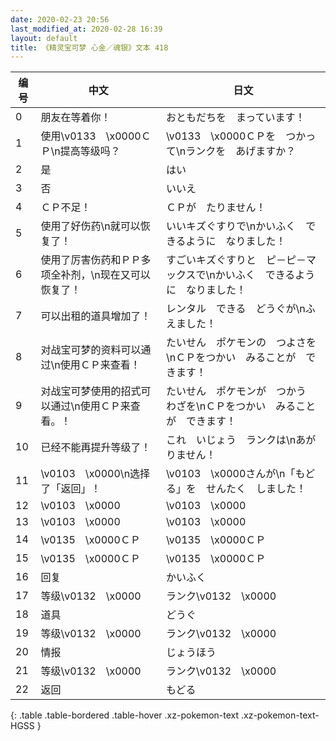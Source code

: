 ```yaml
---
date: 2020-02-23 20:56
last_modified_at: 2020-02-28 16:39
layout: default
title: 《精灵宝可梦 心金／魂银》文本 418
---
```

| 编号 | 中文 | 日文 |
| ---- | ---- | ---- |
| 0 | 朋友在等着你！ | おともだちを　まっています！ |
| 1 | 使用\v0133　\x0000ＣＰ\n提高等级吗？ | \v0133　\x0000ＣＰを　つかって\nランクを　あげますか？ |
| 2 | 是 | はい |
| 3 | 否 | いいえ |
| 4 | ＣＰ不足！ | ＣＰが　たりません！ |
| 5 | 使用了好伤药\n就可以恢复了！ | いいキズぐすりで\nかいふく　できるように　なりました！ |
| 6 | 使用了厉害伤药和ＰＰ多项全补剂，\n现在又可以恢复了！ | すごいキズぐすりと　ピ－ピ－マックスで\nかいふく　できるように　なりました！ |
| 7 | 可以出租的道具增加了！ | レンタル　できる　どうぐが\nふえました！ |
| 8 | 对战宝可梦的资料可以通过\n使用ＣＰ来查看！ | たいせん　ポケモンの　つよさを\nＣＰをつかい　みることが　できます！ |
| 9 | 对战宝可梦使用的招式可以通过\n使用ＣＰ来查看。！ | たいせん　ポケモンが　つかう　わざを\nＣＰをつかい　みることが　できます！ |
| 10 | 已经不能再提升等级了！ | これ　いじょう　ランクは\nあがりません！ |
| 11 | \v0103　\x0000\n选择了「返回」！ | \v0103　\x0000さんが\n「もどる」を　せんたく　しました！ |
| 12 | \v0103　\x0000 | \v0103　\x0000 |
| 13 | \v0103　\x0000 | \v0103　\x0000 |
| 14 | \v0135　\x0000ＣＰ | \v0135　\x0000ＣＰ |
| 15 | \v0135　\x0000ＣＰ | \v0135　\x0000ＣＰ |
| 16 | 回复 | かいふく |
| 17 | 等级\v0132　\x0000 | ランク\v0132　\x0000 |
| 18 | 道具 | どうぐ |
| 19 | 等级\v0132　\x0000 | ランク\v0132　\x0000 |
| 20 | 情报 | じょうほう |
| 21 | 等级\v0132　\x0000 | ランク\v0132　\x0000 |
| 22 | 返回 | もどる |
{: .table .table-bordered .table-hover .xz-pokemon-text .xz-pokemon-text-HGSS }